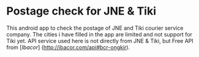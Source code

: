 # Postage check for JNE & Tiki
This android app to check the postage of JNE and Tiki courier service company.
The cities i have filled in the app are limited and not support for Tiki yet.
API service used here is not directly from JNE & Tiki, but Free API from [*Ibacor*] (http://ibacor.com/api#bcr-ongkir).
